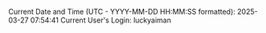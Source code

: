 Current Date and Time (UTC - YYYY-MM-DD HH:MM:SS formatted): 2025-03-27 07:54:41
Current User's Login: luckyaiman
